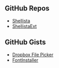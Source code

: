 GitHub Repos
------------
* [Shellista][1]
* [ShellistaExt][2]

GitHub Gists
------------
* [Dropbox File Picker][3]
* [FontInstaller][4]

[1]: https://github.com/transistor1/shellista
[2]: https://github.com/briarfox/ShellistaExt
[3]: https://gist.github.com/omz/fb180c58c94526e2c40b
[4]: https://gist.github.com/omz/9901460
